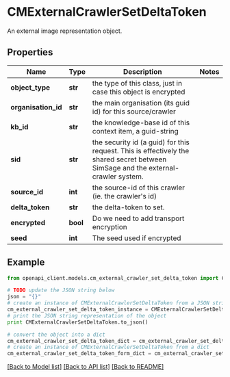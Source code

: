 # CMExternalCrawlerSetDeltaToken

An external image representation object.

## Properties
Name | Type | Description | Notes
------------ | ------------- | ------------- | -------------
**object_type** | **str** | the type of this class, just in case this object is encrypted | 
**organisation_id** | **str** | the main organisation (its guid id) for this source/crawler | 
**kb_id** | **str** | the knowledge-base id of this context item, a guid-string | 
**sid** | **str** | the security id (a guid) for this request.  This is effectively the shared secret between SimSage and the external-crawler system. | 
**source_id** | **int** | the source-id of this crawler (ie. the crawler&#39;s id) | 
**delta_token** | **str** | the delta-token to set. | 
**encrypted** | **bool** | Do we need to add transport encryption | 
**seed** | **int** | The seed used if encrypted | 

## Example

```python
from openapi_client.models.cm_external_crawler_set_delta_token import CMExternalCrawlerSetDeltaToken

# TODO update the JSON string below
json = "{}"
# create an instance of CMExternalCrawlerSetDeltaToken from a JSON string
cm_external_crawler_set_delta_token_instance = CMExternalCrawlerSetDeltaToken.from_json(json)
# print the JSON string representation of the object
print CMExternalCrawlerSetDeltaToken.to_json()

# convert the object into a dict
cm_external_crawler_set_delta_token_dict = cm_external_crawler_set_delta_token_instance.to_dict()
# create an instance of CMExternalCrawlerSetDeltaToken from a dict
cm_external_crawler_set_delta_token_form_dict = cm_external_crawler_set_delta_token.from_dict(cm_external_crawler_set_delta_token_dict)
```
[[Back to Model list]](../README.md#documentation-for-models) [[Back to API list]](../README.md#documentation-for-api-endpoints) [[Back to README]](../README.md)


